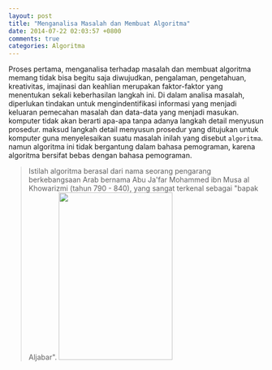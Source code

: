 ```yaml
---
layout: post
title: "Menganalisa Masalah dan Membuat Algoritma"
date: 2014-07-22 02:03:57 +0800
comments: true
categories: Algoritma
---
```

Proses pertama, menganalisa terhadap masalah dan membuat algoritma memang tidak bisa begitu saja diwujudkan, pengalaman, pengetahuan, kreativitas, imajinasi dan keahlian merupakan faktor-faktor yang menentukan sekali keberhasilan langkah ini. Di dalam analisa masalah, diperlukan tindakan untuk mengindentifikasi informasi yang menjadi keluaran pemecahan masalah dan data-data yang menjadi masukan.
komputer tidak akan berarti apa-apa tanpa adanya langkah detail menyusun prosedur. maksud langkah detail menyusun prosedur  yang ditujukan untuk komputer guna menyelesaikan suatu masalah inilah yang disebut `algoritma`. namun algoritma ini tidak bergantung dalam bahasa pemograman, karena algoritma bersifat bebas dengan bahasa pemograman.
<blockquote>
Istilah algoritma berasal dari nama seorang pengarang berkebangsaan Arab bernama Abu Ja'far Mohammed ibn Musa al Khowarizmi (tahun 790 - 840), yang sangat terkenal sebagai "bapak Aljabar".
<image src="http://retrieved.github.io/images/alkhuarizmi.jpg" align="midlle" width="224" height="330"> 
</blockquote>
